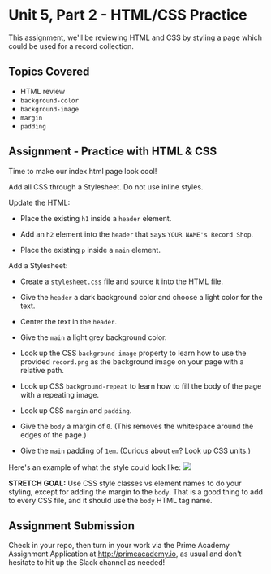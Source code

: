 # Unit 5, Part 2 - HTML/CSS Practice

This assignment, we'll be reviewing HTML and CSS by styling a page which could be used for a record collection.

## Topics Covered

- HTML review
- `background-color`
- `background-image`
- `margin`
- `padding`

## Assignment - Practice with HTML & CSS

Time to make our index.html page look cool!

Add all CSS through a Stylesheet. Do not use inline styles.

Update the HTML:

<!-- //// DONE ////  -->
- Place the existing `h1` inside a `header` element. 

<!-- //// DONE ////  -->
- Add an `h2` element into the `header` that says `YOUR NAME's Record Shop`.

<!-- //// DONE ////  -->
- Place the existing `p` inside a `main` element.

Add a Stylesheet:

<!-- //// DONE ////  -->
- Create a `stylesheet.css` file and source it into the HTML file.

<!-- //// DONE ////  -->
- Give the `header` a dark background color and choose a light  color for the text.

<!-- //// DONE ////  -->
- Center the text in the `header`.

<!-- //// DONE ////  -->
- Give the `main` a light grey background color.

<!-- //// DONE ////  -->
- Look up the CSS `background-image` property to learn how to use the provided `record.png` as the background image on your page with a relative path.

<!-- //// DONE ////  -->
- Look up CSS `background-repeat` to learn how to fill the body of the page with a repeating image.

<!-- //// DONE ////  -->
- Look up CSS `margin` and `padding`. 

<!-- //// DONE ////  -->
- Give the `body` a margin of `0`. (This removes the whitespace around the edges of the page.) 

<!-- //// DONE ////  -->
- Give the `main` padding of `1em`. (Curious about `em`? Look up CSS units.)

Here's an example of what the style could look like:
<img src="./example.png">

<!-- //// DONE ////  -->
__STRETCH GOAL:__ Use CSS style classes vs element names to do your styling, except for adding the margin to the `body`. That is a good thing to add to every CSS file, and it should use the `body` HTML tag name.

## Assignment Submission
Check in your repo, then turn in your work via the Prime Academy Assignment Application at http://primeacademy.io, as usual and don't hesitate to hit up the Slack channel as needed!
